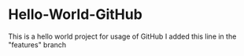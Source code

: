 # Hello-World-GitHub
This is a hello world project for usage of GitHub
I added this line in the "features" branch
